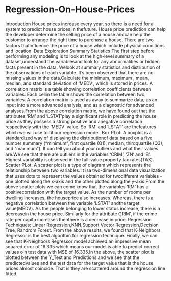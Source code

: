 # Regression-On-House-Prices
Introduction
House prices increase every year, so there is a need for a system to predict house prices in thefuture. House price prediction can help the developer determine the selling price of a house andcan help the customer to arrange the right time to purchase a house. There are two factors thatinfluence the price of a house which include physical conditions and location. 
Data Exploration
Summary Statistics The first step before performing any modeling is to look at the high-level summary of a dataset,understand the variablesand look for any abnormalities or hidden facts present in the data. Welook at summary statistics and distribution of the observations of each variable. It’s been observed that there are no missing values in the data.Calculate the minimum, maximum , mean, median, and standard deviation of ‘MEDV’, which is stored in prices.
A correlation matrix is a table showing correlation coefficients between variables. Each cellin the table shows the correlation between two variables. A correlation matrix is used as away to summarize data, as an input into a more advanced analysis, and as a diagnostic for
advanced analyses.From the above correlation matrix, we have found out that the attributes ‘RM’ and ‘LSTAT’play a significant role in predicting the house price as they possess a strong positive and anegative correlation respectively with the ‘MEDV’ value. So ‘RM’ and ‘LSTAT’ are thefeatures which we will use to fit our regression model. 
Box PLot: A boxplot is a standardized way of displaying the distributionof data based on a five number summary (“minimum”, first quartile (Q1), median, thirdquartile (Q3), and “maximum”). It can tell you about your outliers and what their values are.We see that there are outliers in the variables ‘CRIM’, ‘ZN’ and ‘B’. Highest variability isobserved in the full-value property tax rates(TAX).
Scatter PLot: A scatter plot is a type of diagram which represents the relationship between two variables. It isa two-dimensional data visualization that uses dots to represent the values obtained for twodifferent variables - one plotted along the x-axis and the other plotted along the y-axis.From the above scatter plots we can come know that the variables ‘RM’ has a positivecorrelation with the target value. As the number of rooms per dwelling increases, the houseprice also increases. Whereas, there is a negative correlation between the variable ‘LSTAT’ andthe target value(MEDV). As the people belonging to lower status increase, there is a decreasein the house price. Similarly for the attribute ÇRIM’, if the crime rate per capita increases thenthere is a decrease in price.
Regression Techniques: Linear Regression,KNN,Support Vector Regression,Decision Tree, Randrom Forest.
From the above results, we found that K-Neighbors Regressor is the best algorithm for regression technique. Finally, we can see that K-Neighbors Regressor model achieved an impressive mean squared error of 16.335 which means our model is able to predict correct values o
n test data with MSE of 16.335.In the above, the scatter plot is plotted between the Y_Test and Predictions and we see that the predictedvalues and the test data for the target value that is the house prices almost coincide. That is they are scattered around the regression line fitted.
